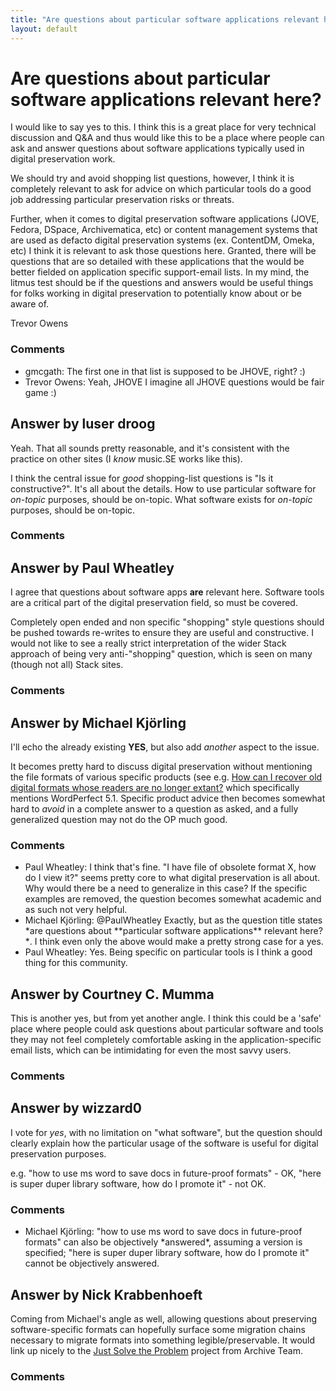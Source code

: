 ```yaml
---
title: "Are questions about particular software applications relevant here?"
layout: default
---
```

Are questions about particular software applications relevant here?
=====================
I would like to say yes to this. I think this is a great place for very
technical discussion and Q&A and thus would like this to be a place
where people can ask and answer questions about software applications
typically used in digital preservation work.

We should try and avoid shopping list questions, however, I think it is
completely relevant to ask for advice on which particular tools do a
good job addressing particular preservation risks or threats.

Further, when it comes to digital preservation software applications
(JOVE, Fedora, DSpace, Archivematica, etc) or content management systems
that are used as defacto digital preservation systems (ex. ContentDM,
Omeka, etc) I think it is relevant to ask those questions here. Granted,
there will be questions that are so detailed with these applications
that the would be better fielded on application specific support-email
lists. In my mind, the litmus test should be if the questions and
answers would be useful things for folks working in digital preservation
to potentially know about or be aware of.

Trevor Owens

### Comments ###
* gmcgath: The first one in that list is supposed to be JHOVE, right? :)
* Trevor Owens: Yeah, JHOVE I imagine all JHOVE questions would be fair game :)


Answer by luser droog
----------------
Yeah. That all sounds pretty reasonable, and it's consistent with the
practice on other sites (I *know* music.SE works like this).

I think the central issue for *good* shopping-list questions is "Is it
constructive?". It's all about the details. How to use particular
software for *on-topic* purposes, should be on-topic. What software
exists for *on-topic* purposes, should be on-topic.

### Comments ###

Answer by Paul Wheatley
----------------
I agree that questions about software apps **are** relevant here.
Software tools are a critical part of the digital preservation field, so
must be covered.

Completely open ended and non specific "shopping" style questions should
be pushed towards re-writes to ensure they are useful and constructive.
I would not like to see a really strict interpretation of the wider
Stack approach of being very anti-"shopping" question, which is seen on
many (though not all) Stack sites.

### Comments ###

Answer by Michael Kjörling
----------------
I'll echo the already existing **YES**, but also add *another* aspect to
the issue.

It becomes pretty hard to discuss digital preservation without
mentioning the file formats of various specific products (see e.g. [How
can I recover old digital formats whose readers are no longer
extant?](http://digitalpreservation.stackexchange.com/q/6/97) which
specifically mentions WordPerfect 5.1. Specific product advice then
becomes somewhat hard to *avoid* in a complete answer to a question as
asked, and a fully generalized question may not do the OP much good.

### Comments ###
* Paul Wheatley: I think that's fine. "I have file of obsolete format X, how do I view
it?" seems pretty core to what digital preservation is all about. Why
would there be a need to generalize in this case? If the specific
examples are removed, the question becomes somewhat academic and as such
not very helpful.
* Michael Kjörling: @PaulWheatley Exactly, but as the question title states \*are questions
about \*\*particular software applications\*\* relevant here?\*. I think
even only the above would make a pretty strong case for a yes.
* Paul Wheatley: Yes. Being specific on particular tools is I think a good thing for this
community.

Answer by Courtney C. Mumma
----------------
This is another yes, but from yet another angle. I think this could be a
'safe' place where people could ask questions about particular software
and tools they may not feel completely comfortable asking in the
application-specific email lists, which can be intimidating for even the
most savvy users.

### Comments ###

Answer by wizzard0
----------------
I vote for *yes*, with no limitation on "what software", but the
question should clearly explain how the particular usage of the software
is useful for digital preservation purposes.

e.g. "how to use ms word to save docs in future-proof formats" - OK,
"here is super duper library software, how do I promote it" - not OK.

### Comments ###
* Michael Kjörling: "how to use ms word to save docs in future-proof formats" can also be
objectively \*answered\*, assuming a version is specified; "here is
super duper library software, how do I promote it" cannot be objectively
answered.

Answer by Nick Krabbenhoeft
----------------
Coming from Michael's angle as well, allowing questions about preserving
software-specific formats can hopefully surface some migration chains
necessary to migrate formats into something legible/preservable. It
would link up nicely to the [Just Solve the
Problem](http://fileformats.archiveteam.org/wiki/Main_Page) project from
Archive Team.

### Comments ###

